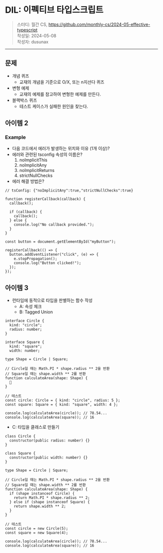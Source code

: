 # DIL: 이펙티브 타입스크립트

> 스터디: 월간 CS, https://github.com/monthly-cs/2024-05-effective-typescript  
> 작성일: 2024-05-08  
> 작성자: dusunax

---

## 문제

- 개념 퀴즈
  - 교재의 개념을 기준으로 O/X, 또는 n지선다 퀴즈
- 변형 예제
  - 교재의 예제를 참고하여 변형한 예제를 만든다.
- 블랙박스 퀴즈
  - 테스트 케이스가 실패한 원인을 찾는다.

## 아이템 2

### Example

- 다음 코드에서 에러가 발생하는 위치와 이유 (1개 이상)?
- 에러와 관련된 tsconfig 속성의 이름은?
  1. noImplicitThis
  2. noImplicitAny
  3. noImplicitReturns
  4. strictNullChecks
- 에러 해결 방법은?

```tsx
// tsConfig: {"noImplicitAny":true,"strictNullChecks":true}

function registerCallback(callback) {
  callback();

  if (callback) {
    callback();
  } else {
    console.log("No callback provided.");
  }
}

const button = document.getElementById("myButton");

registerCallback(() => {
  button.addEventListener("click", (e) => {
    e.stopPropagation();
    console.log("Button clicked!");
  });
});
```

## 아이템 3

- 런타임에 동적으로 타입을 판별하는 함수 작성
  - A: 속성 체크
  - B: Tagged Union

```tsx
interface Circle {
  kind: "circle";
  radius: number;
}

interface Square {
  kind: "square";
  width: number;

type Shape = Circle | Square;

// Circle일 때는 Math.PI * shape.radius ** 2을 반환
// Square일 때는 shape.width ** 2를 반환
function calculateArea(shape: Shape) {
  🤔
}

// 테스트
const circle: Circle = { kind: "circle", radius: 5 };
const square: Square = { kind: "square", width: 4 };

console.log(calculateArea(circle)); // 78.54...
console.log(calculateArea(square)); // 16
```

- C: 타입을 클래스로 만들기

```tsx
class Circle {
  constructor(public radius: number) {}
}

class Square {
  constructor(public width: number) {}
}

type Shape = Circle | Square;

// Circle일 때는 Math.PI * shape.radius ** 2을 반환
// Square일 때는 shape.width ** 2를 반환
function calculateArea(shape: Shape) {
  if (shape instanceof Circle) {
    return Math.PI * shape.radius ** 2;
  } else if (shape instanceof Square) {
    return shape.width ** 2;
  }
}

// 테스트
const circle = new Circle(5);
const square = new Square(4);

console.log(calculateArea(circle)); // 78.54...
console.log(calculateArea(square)); // 16
```
